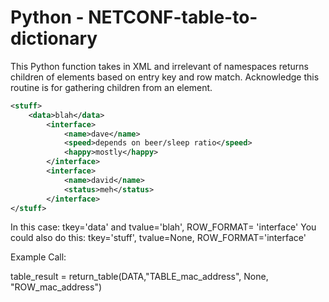 Python - NETCONF-table-to-dictionary
====================================

This Python function takes in XML and irrelevant of namespaces returns children of elements based on entry key and row match.
Acknowledge this routine is for gathering children from an element. 

```xml
<stuff>
    <data>blah</data>
        <interface>
            <name>dave</name>
            <speed>depends on beer/sleep ratio</speed>
            <happy>mostly</happy>
        </interface>
        <interface>
            <name>david</name>
            <status>meh</status>
        </interface>
</stuff>
```

In this case: tkey='data' and tvalue='blah', ROW_FORMAT= 'interface'
You could also do this: tkey='stuff', tvalue=None, ROW_FORMAT='interface'
 
Example Call:

table_result = return_table(DATA,"TABLE_mac_address", None, "ROW_mac_address")   